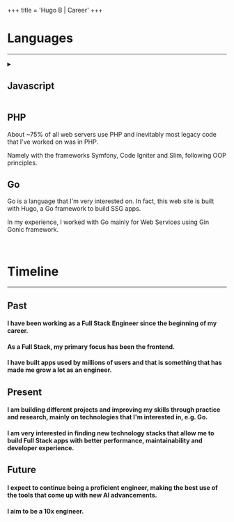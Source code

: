 +++
title = 'Hugo B | Career'
+++
# Languages

---

<details id="js">
<summary class="cursor-pointer flex transitionable">
<h2>Javascript</h2>
</summary>
<p>
I worked with Javascript a lot especially in the frontend.
I've been using mainly Next (<em>React</em> metaframework) for more recent apps and Ember for legacy. Also meddled with jQuery, Angular and vanilla Javascript in times.
</p>
<p>
In the server side I worked with the *Node* runtime (Express framework) mainly on web services.
</p>
</details>

## PHP

About ~75% of all web servers use PHP and inevitably most legacy code that I've worked on was in PHP.

Namely with the frameworks Symfony, Code Igniter and Slim, following OOP principles.

## Go

Go is a language that I'm very interested on. In fact, this web site is built with Hugo, a Go framework to build SSG apps.

In my experience, I worked with Go mainly for Web Services using Gin Gonic framework.

&nbsp;

# Timeline

---

## Past

#### I have been working as a Full Stack Engineer since the beginning of my career.
#### As a Full Stack, my primary focus has been the frontend.
#### I have built apps used by millions of users and that is something that has made me grow a lot as an engineer.

## Present

#### I am building different projects and improving my skills through practice and research, mainly on technologies that I'm interested in, e.g. Go.
#### I am very interested in finding new technology stacks that allow me to build Full Stack apps with better performance, maintainability and developer experience.

## Future

#### I expect to continue being a proficient engineer, making the best use of the tools that come up with new AI advancements.

#### I aim to be a 10x engineer.
